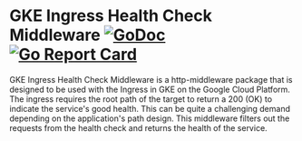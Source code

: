 # GKE Ingress Health Check Middleware [![GoDoc](https://godoc.org/github.com/tumelohq/gke-ingress-healthcheck-middleware?status.svg)](https://godoc.org/github.com/tumelohq/gke-ingress-healthcheck-middleware) [![Go Report Card](https://goreportcard.com/badge/github.com/tumelohq/gke-ingress-healthcheck-middleware)](https://goreportcard.com/report/tumelohq/gke-ingress-healthcheck-middleware)

 
GKE Ingress Health Check Middleware is a http-middleware package that is designed to be used with the Ingress in GKE on the Google Cloud Platform. The ingress requires the root path of the target to return a 200 (OK) to indicate the service's good health. This can be quite a challenging demand depending on the application's path design. This middleware filters out the requests from the health check and returns the health of the service.
